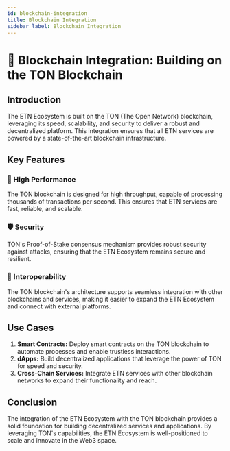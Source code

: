 ```yaml
---
id: blockchain-integration
title: Blockchain Integration
sidebar_label: Blockchain Integration
---
```


# 🔗 Blockchain Integration: Building on the TON Blockchain

## Introduction

The ETN Ecosystem is built on the TON (The Open Network) blockchain, leveraging its speed, scalability, and security to deliver a robust and decentralized platform. This integration ensures that all ETN services are powered by a state-of-the-art blockchain infrastructure.

## Key Features

### 🚀 High Performance
The TON blockchain is designed for high throughput, capable of processing thousands of transactions per second. This ensures that ETN services are fast, reliable, and scalable.

### 🛡️ Security
TON's Proof-of-Stake consensus mechanism provides robust security against attacks, ensuring that the ETN Ecosystem remains secure and resilient.

### 🔄 Interoperability
The TON blockchain's architecture supports seamless integration with other blockchains and services, making it easier to expand the ETN Ecosystem and connect with external platforms.

## Use Cases

1. **Smart Contracts:** Deploy smart contracts on the TON blockchain to automate processes and enable trustless interactions.
2. **dApps:** Build decentralized applications that leverage the power of TON for speed and security.
3. **Cross-Chain Services:** Integrate ETN services with other blockchain networks to expand their functionality and reach.

## Conclusion

The integration of the ETN Ecosystem with the TON blockchain provides a solid foundation for building decentralized services and applications. By leveraging TON's capabilities, the ETN Ecosystem is well-positioned to scale and innovate in the Web3 space.
